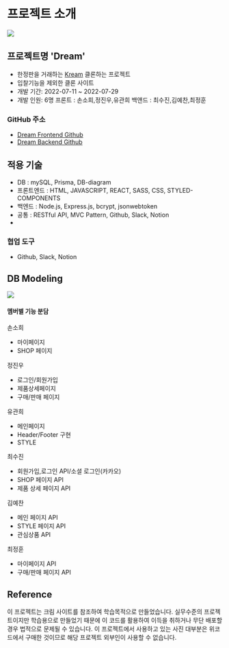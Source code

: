 # 프로젝트 소개
![](https://velog.velcdn.com/images/jeongssi94/post/f2b53983-3eb0-4e25-800f-2c29368706b0/image.png)

## 프로젝트명 'Dream'
- 한정판을 거래하는 [Kream](https://kream.co.kr/)  클론하는 프로젝트
- 입찰기능을 제외한 클론 사이트
- 개발 기간: 2022-07-11 ~ 2022-07-29
- 개발 인원: 6명
프론트 : 손소희,정진우,유관희
백앤드 : 최수진,김예찬,최정훈

### GitHub 주소
- [Dream Frontend Github](https://github.com/wecode-bootcamp-korea/justcode-5-2nd-dream-front)
- [Dream Backend Github](https://github.com/wecode-bootcamp-korea/justcode-5-2nd-dream-back)


## 적용 기술
- DB : mySQL, Prisma, DB-diagram
- 프론트엔드 : HTML, JAVASCRIPT, REACT, SASS, CSS, STYLED-COMPONENTS
- 백엔드 : Node.js, Express.js, bcrypt, jsonwebtoken
- 공통 : RESTful API, MVC Pattern, Github, Slack, Notion
- 
### 협업 도구
- Github, Slack, Notion

## DB Modeling
![](https://velog.velcdn.com/images/jeongssi94/post/49cca761-78e9-4331-96bc-8f130f913e3a/image.png)

#### 멤버별 기능 분담
손소희
- 마이페이지
- SHOP 페이지

정진우
- 로그인/회원가입  
- 제품상세페이지   
- 구매/판매 페이지

유관희
- 메인페이지
- Header/Footer 구현
- STYLE 

최수진
- 회원가입,로그인 API/소셜 로그인(카카오)
- SHOP 페이지 API
- 제품 상세 페이지 API

김예찬
- 메인 페이지 API
- STYLE 페이지 API
- 관심상품 API

최정훈
- 마이페이지 API
- 구매/판매 페이지 API

## Reference
이 프로젝트는 크림 사이트를 참조하여 학습목적으로 만들었습니다.
실무수준의 프로젝트이지만 학습용으로 만들었기 때문에 이 코드를 활용하여 이득을 취하거나 무단 배포할 경우 법적으로 문제될 수 있습니다.
이 프로젝트에서 사용하고 있는 사진 대부분은 위코드에서 구매한 것이므로 해당 프로젝트 외부인이 사용할 수 없습니다.
